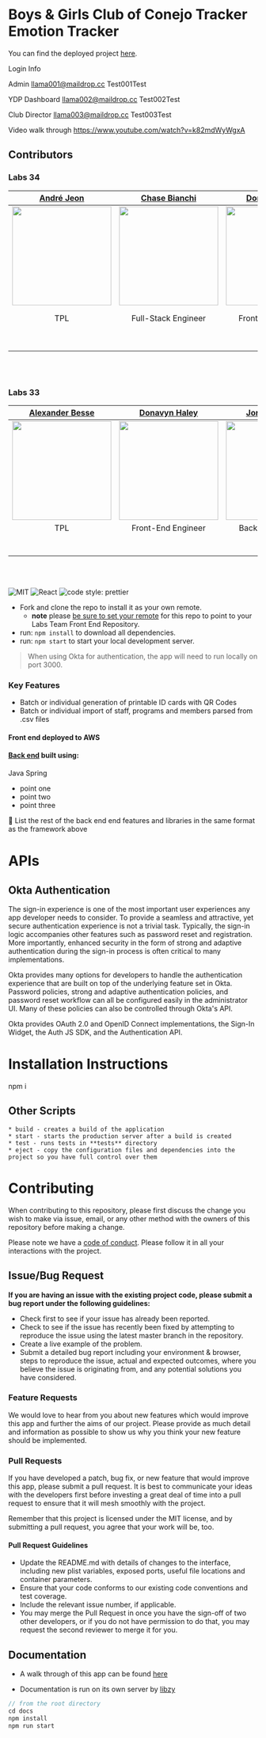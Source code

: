# Boys & Girls Club of Conejo Tracker Emotion Tracker

You can find the deployed project [here](https://b.bgexperiencetracker.dev/).

Login Info

Admin
llama001@maildrop.cc
Test001Test

YDP Dashboard
llama002@maildrop.cc
Test002Test

Club Director
llama003@maildrop.cc
Test003Test

Video walk through https://www.youtube.com/watch?v=k82mdWyWgxA
## Contributors

### Labs 34

|                                        [André Jeon](https://github.com/andre-jeon)                                         |                                       [Chase Bianchi](https://github.com/chasebianchi)                                        |                                       [Donavyn Haley](https://github.com/donavynhaley)                                        |                                              [Isaac Pak](https://github.com/pak11273)                                               |                                       [Jiawei Wu](https://github.com/abc1929)                                        |                                              [Iaroslav Mokroguz](https://github.com/maustrauk)                                               |                                       [Robert Garcia](https://github.com/JulsIII)                                       |                                      [Samuel Perrin](https://github.com/SamuelPerrin)                                       |
| :------------------------------------------------------------------------------------------------------------------------: | :---------------------------------------------------------------------------------------------------------------------------: | :---------------------------------------------------------------------------------------------------------------------------: | :---------------------------------------------------------------------------------------------------------------------------------: | :------------------------------------------------------------------------------------------------------------------: | :------------------------------------------------------------------------------------------------------------------------------------------: | :---------------------------------------------------------------------------------------------------------------------: | :-------------------------------------------------------------------------------------------------------------------------: |
|     [<img src="https://avatars.githubusercontent.com/u/65319422?v=4" width = "200" />](https://github.com/andre-jeon)      |      [<img src="https://avatars.githubusercontent.com/u/73509539?v=4" width = "200" />](https://github.com/chasebianchi)      |      [<img src="https://avatars.githubusercontent.com/u/9630087?v=4" width = "200" />](https://github.com/donavynhaley)       |           [<img src="https://avatars.githubusercontent.com/u/2309184?v=4" width = "200" />](https://github.com/pak11273)            |     [<img src="https://avatars.githubusercontent.com/u/8783438?v=4" width="200" />](https://github.com/abc1929)      |                [<img src="https://avatars.githubusercontent.com/u/25729054?v=4" width="200" />](https://github.com/maustrauk)                |      [<img src="https://avatars.githubusercontent.com/u/32250331?v=4" width="200" />](https://github.com/JulsIII)       |      [<img src="https://avatars.githubusercontent.com/u/75265387?v=4" width="200" />](https://github.com/SamuelPerrin)      |
|                                                            TPL                                                             |                                                      Full-Stack Engineer                                                      |                                                      Front-End Engineer                                                       |                                                         Front-End Engineer                                                          |                                                  Back-End Engineer                                                   |                                                              Front-End Engineer                                                              |                                             Design Lead, Front-End Engineer                                             |                                                      Back-End Engineer                                                      |
|                  [<img src="https://github.com/favicon.ico" width="15"> ](https://github.com/andre-jeon)                   |                   [<img src="https://github.com/favicon.ico" width="15"> ](https://github.com/chasebianchi)                   |                   [<img src="https://github.com/favicon.ico" width="15"> ](https://github.com/donavynhaley)                   |                        [<img src="https://github.com/favicon.ico" width="15"> ](https://github.com/pak11273)                        |                 [<img src="https://github.com/favicon.ico" width="15"> ](https://github.com/abc1929)                 |                            [<img src="https://github.com/favicon.ico" width="15"> ](https://github.com/maustrauk)                            |                  [<img src="https://github.com/favicon.ico" width="15"> ](https://github.com/JulsIII)                   |                  [<img src="https://github.com/favicon.ico" width="15"> ](https://github.com/SamuelPerrin)                  |
| [ <img src="https://static.licdn.com/sc/h/al2o9zrvru7aqj8e1x2rzsrca" width="15"> ](https://www.linkedin.com/in/andrejeon/) | [ <img src="https://static.licdn.com/sc/h/al2o9zrvru7aqj8e1x2rzsrca" width="15"> ](https://www.linkedin.com/in/chasebianchi/) | [ <img src="https://static.licdn.com/sc/h/al2o9zrvru7aqj8e1x2rzsrca" width="15"> ](https://www.linkedin.com/in/donavynhaley/) | [ <img src="https://static.licdn.com/sc/h/al2o9zrvru7aqj8e1x2rzsrca" width="15"> ](https://www.linkedin.com/in/isaac-pak-78b72687/) | [ <img src="https://static.licdn.com/sc/h/al2o9zrvru7aqj8e1x2rzsrca" width="15"> ](https://www.linkedin.com/in/obtl) | [ <img src="https://static.licdn.com/sc/h/al2o9zrvru7aqj8e1x2rzsrca" width="15"> ](https://www.linkedin.com/in/iaroslav-mokroguz-b1448b132/) | [ <img src="https://static.licdn.com/sc/h/al2o9zrvru7aqj8e1x2rzsrca" width="15"> ](https://www.linkedin.com/in/rjgiii/) | [ <img src="https://static.licdn.com/sc/h/al2o9zrvru7aqj8e1x2rzsrca" width="15"> ](https://www.linkedin.com/in/samwperrin/) |

<br>
<br>

### Labs 33

|                                          [Alexander Besse](https://github.com/AlexJoeb)                                          |                                         [Donavyn Haley](https://github.com/donavynhaley)                                          |                                            [Jordan Hanson](https://github.com/jordan-hanson)                                            |                                        [Jamie Jenks](https://github.com/Lukerdue)                                        |                                           [Sebastian Mendoza](https://github.com/sebass482)                                           |                                              [Iaroslav Mokroguz](https://github.com/maustrauk)                                               |                                          [Jacob Olness](https://github.com/jolness1)                                          |                                      [Leah Tabush](https://github.com/leahfern)                                      |
| :------------------------------------------------------------------------------------------------------------------------------: | :-------------------------------------------------------------------------------------------------------------------------------: | :-------------------------------------------------------------------------------------------------------------------------------------: | :----------------------------------------------------------------------------------------------------------------------: | :-----------------------------------------------------------------------------------------------------------------------------------: | :------------------------------------------------------------------------------------------------------------------------------------------: | :---------------------------------------------------------------------------------------------------------------------------: | :------------------------------------------------------------------------------------------------------------------: |
|         [<img src="https://avatars.githubusercontent.com/u/44859433?v=4" width = "200" />](https://github.com/AlexJoeb)          |        [<img src="https://avatars.githubusercontent.com/u/9630087?v=4" width = "200" />](https://github.com/donavynhaley)         |          [<img src="https://avatars.githubusercontent.com/u/57274530?v=4" width = "200" />](https://github.com/jordan-hanson)           |     [<img src="https://avatars.githubusercontent.com/u/61995130?v=4" width = "200" />](https://github.com/Lukerdue)      |            [<img src="https://avatars.githubusercontent.com/u/66289590?v=4" width="200" />](https://github.com/sebass482)             |                [<img src="https://avatars.githubusercontent.com/u/25729054?v=4" width="200" />](https://github.com/maustrauk)                |         [<img src="https://avatars.githubusercontent.com/u/1554076?v=4" width="200" />](https://github.com/jolness1)          |    [<img src="https://avatars.githubusercontent.com/u/73200321?v=4" width="200" />](https://github.com/leahfern)     |
|                                                               TPL                                                                |                                                        Front-End Engineer                                                         |                                                            Back-End Engineer                                                            |                                                    Back-End Engineer                                                     |                                                            Co-Design Lead                                                             |                                                              Front-End Engineer                                                              |                                                       Back-End Engineer                                                       |                                                    Co-Design Lead                                                    |
|                      [<img src="https://github.com/favicon.ico" width="15"> ](https://github.com/AlexJoeb)                       |                     [<img src="https://github.com/favicon.ico" width="15"> ](https://github.com/donavynhaley)                     |                       [<img src="https://github.com/favicon.ico" width="15"> ](https://github.com/jordan-hanson)                        |                  [<img src="https://github.com/favicon.ico" width="15"> ](https://github.com/Lukerdue)                   |                        [<img src="https://github.com/favicon.ico" width="15"> ](https://github.com/sebass482)                         |                            [<img src="https://github.com/favicon.ico" width="15"> ](https://github.com/maustrauk)                            |                     [<img src="https://github.com/favicon.ico" width="15"> ](https://github.com/jolness1)                     |                [<img src="https://github.com/favicon.ico" width="15"> ](https://github.com/leahfern)                 |
| [ <img src="https://static.licdn.com/sc/h/al2o9zrvru7aqj8e1x2rzsrca" width="15"> ](https://www.linkedin.com/in/alexander-besse/) | [ <img src="https://static.licdn.com/sc/h/al2o9zrvru7aqj8e1x2rzsrca" width="15"> ](https://www.linkedin.com/in/haley-d-90253ba8/) | [ <img src="https://static.licdn.com/sc/h/al2o9zrvru7aqj8e1x2rzsrca" width="15"> ](https://www.linkedin.com/in/jordan-hanson-2a0346b1/) | [ <img src="https://static.licdn.com/sc/h/al2o9zrvru7aqj8e1x2rzsrca" width="15"> ](http://linkedin.com/in/jamiejenksdev) | [ <img src="https://static.licdn.com/sc/h/al2o9zrvru7aqj8e1x2rzsrca" width="15"> ](https://www.linkedin.com/in/sebastian-mendoza482/) | [ <img src="https://static.licdn.com/sc/h/al2o9zrvru7aqj8e1x2rzsrca" width="15"> ](https://www.linkedin.com/in/iaroslav-mokroguz-b1448b132/) | [ <img src="https://static.licdn.com/sc/h/al2o9zrvru7aqj8e1x2rzsrca" width="15"> ](https://www.linkedin.com/in/jacob-olness/) | [ <img src="https://static.licdn.com/sc/h/al2o9zrvru7aqj8e1x2rzsrca" width="15"> ](https://www.linkedin.com/in/lft/) |

<br>
<br>

![MIT](https://img.shields.io/packagist/l/doctrine/orm.svg)
![React](https://img.shields.io/badge/react-v16.7.0--alpha.2-blue.svg)
![code style: prettier](https://img.shields.io/badge/code_style-prettier-ff69b4.svg?style=flat-square)

- Fork and clone the repo to install it as your own remote.
  - **note** please [be sure to set your remote](https://help.github.jp/enterprise/2.11/user/articles/changing-a-remote-s-url/) for this repo to point to your Labs Team Front End Repository.
- run: `npm install` to download all dependencies.
- run: `npm start` to start your local development server.

> When using Okta for authentication, the app will need to run locally on port 3000.

### Key Features

- Batch or individual generation of printable ID cards with QR Codes
- Batch or individual import of staff, programs and members parsed from .csv files

#### Front end deployed to AWS

#### [Back end](https://github.com/Lambda-School-Labs/bg-emotion-tracker-be-b) built using:

Java Spring

- point one
- point two
- point three

🚫 List the rest of the back end end features and libraries in the same format as the framework above

# APIs

## Okta Authentication

The sign-in experience is one of the most important user experiences any app developer needs to consider. To provide a seamless and attractive, yet secure authentication experience is not a trivial task. Typically, the sign-in logic accompanies other features such as password reset and registration. More importantly, enhanced security in the form of strong and adaptive authentication during the sign-in process is often critical to many implementations.

Okta provides many options for developers to handle the authentication experience that are built on top of the underlying feature set in Okta. Password policies, strong and adaptive authentication policies, and password reset workflow can all be configured easily in the administrator UI. Many of these policies can also be controlled through Okta's API.

Okta provides OAuth 2.0 and OpenID Connect implementations, the Sign-In Widget, the Auth JS SDK, and the Authentication API.

# Installation Instructions

npm i

## Other Scripts

    * build - creates a build of the application
    * start - starts the production server after a build is created
    * test - runs tests in **tests** directory
    * eject - copy the configuration files and dependencies into the project so you have full control over them

# Contributing

When contributing to this repository, please first discuss the change you wish to make via issue, email, or any other method with the owners of this repository before making a change.

Please note we have a [code of conduct](./CODE_OF_CONDUCT.md). Please follow it in all your interactions with the project.

## Issue/Bug Request

**If you are having an issue with the existing project code, please submit a bug report under the following guidelines:**

- Check first to see if your issue has already been reported.
- Check to see if the issue has recently been fixed by attempting to reproduce the issue using the latest master branch in the repository.
- Create a live example of the problem.
- Submit a detailed bug report including your environment & browser, steps to reproduce the issue, actual and expected outcomes, where you believe the issue is originating from, and any potential solutions you have considered.

### Feature Requests

We would love to hear from you about new features which would improve this app and further the aims of our project. Please provide as much detail and information as possible to show us why you think your new feature should be implemented.

### Pull Requests

If you have developed a patch, bug fix, or new feature that would improve this app, please submit a pull request. It is best to communicate your ideas with the developers first before investing a great deal of time into a pull request to ensure that it will mesh smoothly with the project.

Remember that this project is licensed under the MIT license, and by submitting a pull request, you agree that your work will be, too.

#### Pull Request Guidelines

- Update the README.md with details of changes to the interface, including new plist variables, exposed ports, useful file locations and container parameters.
- Ensure that your code conforms to our existing code conventions and test coverage.
- Include the relevant issue number, if applicable.
- You may merge the Pull Request in once you have the sign-off of two other developers, or if you do not have permission to do that, you may request the second reviewer to merge it for you.

## Documentation

- A walk through of this app can be found [here](https://www.youtube.com/watch?v=k82mdWyWgxA)

- Documentation is run on its own server by [libzy](https://github.com/mbrn/libzy)

```js
// from the root directory
cd docs
npm install
npm run start
```
